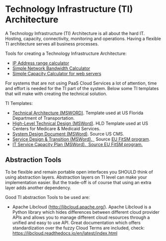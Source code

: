 # Technology Infrastructure (TI) Architecture


A Technology Infrastructure (TI) Architecture is all about the hard IT.
Hosting, capacity, connectivity, monitoring and operations. Having a
flexible TI architecture serves all business processes.

Tools for creating a Technology Infrastructure Architecture:

-   [IP Address range
    calculator](https://nocomplexity.com/networkip-calculator/)
-   [Simple Network Bandwidth
    Calculator](https://nocomplexity.com/simple-network-bandwidth-calculator/)
-   [Simple Capacity Calculator for web
    servers](https://nocomplexity.com/simple-capacity-calculator/)

For systems that are not using PaaS Cloud Services a lot of attention,
time and effort is needed for the TI part of the system. Below some TI
templates that will make with creating the technical solution.

TI Templates:

-   [Technical
    Architecture (MSWORD)](http://www.dot.state.fl.us/ois/PDM/4_Design/Technical%20Architecture.docx).
    Template used at US Florida Department of Transportation.
-   [High-Level Technical
    Design (MSWord)](https://www.cms.gov/research-statistics-data-and-systems/cms-information-technology/xlc/downloads/highlvltechdesign.docx).
    HLD Template used at US Centers for Medicare & Medicaid Services.
-   [System Design
    Document (MSWord)](https://www.cms.gov/research-statistics-data-and-systems/cms-information-technology/xlc/downloads/systemdesigndocument.docx).
    Source US CMS.
-   [Service Design & Transition
    (MSWord).  ](http://fitsm.itemo.org/sites/default/files/FitSM_Template_Service_design_and_transition_package_1.1-final.docx)
    Source [EU FitSM
    program](http://fitsm.itemo.org/fitsm-templates-samples-guides).
-   [IT Service Capacity Plan (MSWord).  Source EU
    FitSM program.](http://fitsm.itemo.org/sites/default/files/FitSM_Sample_Capacity_Plan_v1.docx)

## Abstraction Tools

To be flexible and remain portable open interfaces you SHOULD think of using abstraction layers.
Abstraction layers on TI level can make your implementation easier. But the trade-off is of course that using an extra layer adds another dependency. 

Good TI abstraction Tools to be used are:
* Apache Libcloud (http://libcloud.apache.org/). Apache Libcloud is a Python library which hides differences between different cloud provider APIs and allows you to manage different cloud resources through a unified and easy to use API. Great documentation which offers standardization over the fuzzy Cloud Terms are included, check: https://libcloud.readthedocs.io/en/latest/index.html
